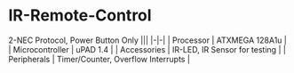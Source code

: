 # IR-Remote-Control
2-NEC Protocol, Power Button Only
|||
|-|-|
| Processor | ATXMEGA 128A1u |
| Microcontroller | uPAD 1.4 |
| Accessories | IR-LED, IR Sensor for testing |
| Peripherals | Timer/Counter, Overflow Interrupts |

